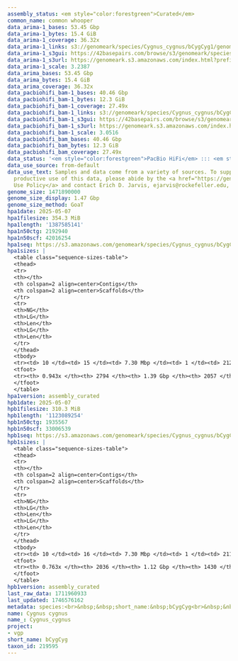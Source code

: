 ```yaml
---
assembly_status: <em style="color:forestgreen">Curated</em>
common_name: common whooper
data_arima-1_bases: 53.45 Gbp
data_arima-1_bytes: 15.4 GiB
data_arima-1_coverage: 36.32x
data_arima-1_links: s3://genomeark/species/Cygnus_cygnus/bCygCyg1/genomic_data/arima/<br>
data_arima-1_s3gui: https://42basepairs.com/browse/s3/genomeark/species/Cygnus_cygnus/bCygCyg1/genomic_data/arima/
data_arima-1_s3url: https://genomeark.s3.amazonaws.com/index.html?prefix=species/Cygnus_cygnus/bCygCyg1/genomic_data/arima/
data_arima-1_scale: 3.2387
data_arima_bases: 53.45 Gbp
data_arima_bytes: 15.4 GiB
data_arima_coverage: 36.32x
data_pacbiohifi_bam-1_bases: 40.46 Gbp
data_pacbiohifi_bam-1_bytes: 12.3 GiB
data_pacbiohifi_bam-1_coverage: 27.49x
data_pacbiohifi_bam-1_links: s3://genomeark/species/Cygnus_cygnus/bCygCyg1/genomic_data/pacbio_hifi/<br>
data_pacbiohifi_bam-1_s3gui: https://42basepairs.com/browse/s3/genomeark/species/Cygnus_cygnus/bCygCyg1/genomic_data/pacbio_hifi/
data_pacbiohifi_bam-1_s3url: https://genomeark.s3.amazonaws.com/index.html?prefix=species/Cygnus_cygnus/bCygCyg1/genomic_data/pacbio_hifi/
data_pacbiohifi_bam-1_scale: 3.0516
data_pacbiohifi_bam_bases: 40.46 Gbp
data_pacbiohifi_bam_bytes: 12.3 GiB
data_pacbiohifi_bam_coverage: 27.49x
data_status: '<em style="color:forestgreen">PacBio HiFi</em> ::: <em style="color:forestgreen">Arima</em>'
data_use_source: from-default
data_use_text: Samples and data come from a variety of sources. To support fair and
  productive use of this data, please abide by the <a href="https://genome10k.soe.ucsc.edu/data-use-policies/">Data
  Use Policy</a> and contact Erich D. Jarvis, ejarvis@rockefeller.edu, with any questions.
genome_size: 1471890000
genome_size_display: 1.47 Gbp
genome_size_method: GoaT
hpa1date: 2025-05-07
hpa1filesize: 354.3 MiB
hpa1length: '1387585141'
hpa1n50ctg: 2192940
hpa1n50scf: 42016254
hpa1seq: https://s3.amazonaws.com/genomeark/species/Cygnus_cygnus/bCygCyg1/assembly_curated/bCygCyg1.hap1.cur.20250507.fasta.gz
hpa1sizes: |
  <table class="sequence-sizes-table">
  <thead>
  <tr>
  <th></th>
  <th colspan=2 align=center>Contigs</th>
  <th colspan=2 align=center>Scaffolds</th>
  </tr>
  <tr>
  <th>NG</th>
  <th>LG</th>
  <th>Len</th>
  <th>LG</th>
  <th>Len</th>
  </tr>
  </thead>
  <tbody>
  <tr><td> 10 </td><td> 15 </td><td> 7.30 Mbp </td><td> 1 </td><td> 212.21 Mbp </td></tr><tr><td> 20 </td><td> 38 </td><td> 5.12 Mbp </td><td> 2 </td><td> 161.38 Mbp </td></tr><tr><td> 30 </td><td> 71 </td><td> 3.96 Mbp </td><td> 3 </td><td> 120.55 Mbp </td></tr><tr><td> 40 </td><td> 113 </td><td> 3.04 Mbp </td><td> 5 </td><td> 77.84 Mbp </td></tr><tr style="background-color:#cccccc;"><td> 50 </td><td> 169 </td><td style="background-color:#88ff88;"> 2.19 Mbp </td><td> 7 </td><td style="background-color:#88ff88;"> 42.02 Mbp </td></tr><tr><td> 60 </td><td> 250 </td><td> 1.47 Mbp </td><td> 11 </td><td> 25.76 Mbp </td></tr><tr><td> 70 </td><td> 376 </td><td> 0.91 Mbp </td><td> 18 </td><td> 16.45 Mbp </td></tr><tr><td> 80 </td><td> 620 </td><td> 375.76 Kbp </td><td> 56 </td><td> 0.76 Mbp </td></tr><tr><td> 90 </td><td> 1480 </td><td> 92.23 Kbp </td><td> 783 </td><td> 95.90 Kbp </td></tr><tr><td> 100 </td><td> 0 </td><td>  </td><td> 0 </td><td>  </td></tr></tbody>
  <tfoot>
  <tr><th> 0.943x </th><th> 2794 </th><th> 1.39 Gbp </th><th> 2057 </th><th> 1.39 Gbp </th></tr>
  </tfoot>
  </table>
hpa1version: assembly_curated
hpb1date: 2025-05-07
hpb1filesize: 310.3 MiB
hpb1length: '1123089254'
hpb1n50ctg: 1935567
hpb1n50scf: 33006539
hpb1seq: https://s3.amazonaws.com/genomeark/species/Cygnus_cygnus/bCygCyg1/assembly_curated/bCygCyg1.hap2.cur.20250507.fasta.gz
hpb1sizes: |
  <table class="sequence-sizes-table">
  <thead>
  <tr>
  <th></th>
  <th colspan=2 align=center>Contigs</th>
  <th colspan=2 align=center>Scaffolds</th>
  </tr>
  <tr>
  <th>NG</th>
  <th>LG</th>
  <th>Len</th>
  <th>LG</th>
  <th>Len</th>
  </tr>
  </thead>
  <tbody>
  <tr><td> 10 </td><td> 16 </td><td> 7.30 Mbp </td><td> 1 </td><td> 211.97 Mbp </td></tr><tr><td> 20 </td><td> 42 </td><td> 4.60 Mbp </td><td> 2 </td><td> 160.54 Mbp </td></tr><tr><td> 30 </td><td> 78 </td><td> 3.66 Mbp </td><td> 3 </td><td> 120.83 Mbp </td></tr><tr><td> 40 </td><td> 125 </td><td> 2.72 Mbp </td><td> 5 </td><td> 65.87 Mbp </td></tr><tr style="background-color:#cccccc;"><td> 50 </td><td> 188 </td><td style="background-color:#88ff88;"> 1.94 Mbp </td><td> 8 </td><td style="background-color:#88ff88;"> 33.01 Mbp </td></tr><tr><td> 60 </td><td> 290 </td><td> 1.12 Mbp </td><td> 14 </td><td> 20.26 Mbp </td></tr><tr><td> 70 </td><td> 510 </td><td> 345.08 Kbp </td><td> 30 </td><td> 2.14 Mbp </td></tr><tr><td> 80 </td><td> 0 </td><td>  </td><td> 0 </td><td>  </td></tr><tr><td> 90 </td><td> 0 </td><td>  </td><td> 0 </td><td>  </td></tr><tr><td> 100 </td><td> 0 </td><td>  </td><td> 0 </td><td>  </td></tr></tbody>
  <tfoot>
  <tr><th> 0.763x </th><th> 2036 </th><th> 1.12 Gbp </th><th> 1430 </th><th> 1.12 Gbp </th></tr>
  </tfoot>
  </table>
hpb1version: assembly_curated
last_raw_data: 1711960933
last_updated: 1746576162
metadata: species:<br>&nbsp;&nbsp;short_name:&nbsp;bCygCyg<br>&nbsp;&nbsp;name:&nbsp;Cygnus&nbsp;cygnus<br>&nbsp;&nbsp;taxon_id:&nbsp;219595<br>&nbsp;&nbsp;common_name:&nbsp;common&nbsp;whooper<br>&nbsp;&nbsp;order:<br>&nbsp;&nbsp;&nbsp;&nbsp;name:&nbsp;Anseriformes<br>&nbsp;&nbsp;family:<br>&nbsp;&nbsp;&nbsp;&nbsp;name:&nbsp;Anatidae<br>&nbsp;&nbsp;individuals:<br>&nbsp;&nbsp;&nbsp;&nbsp;-&nbsp;short_name:&nbsp;bCygCyg1<br>&nbsp;&nbsp;&nbsp;&nbsp;&nbsp;&nbsp;biosample_id:&nbsp;SAMEA113398829<br>&nbsp;&nbsp;&nbsp;&nbsp;&nbsp;&nbsp;sex:&nbsp;female<br>&nbsp;&nbsp;genome_size:&nbsp;1471890000<br>&nbsp;&nbsp;genome_size_method:&nbsp;GoaT<br>&nbsp;&nbsp;project:&nbsp;[&nbsp;vgp&nbsp;]<br>
name: Cygnus cygnus
name_: Cygnus_cygnus
project:
- vgp
short_name: bCygCyg
taxon_id: 219595
---
```

